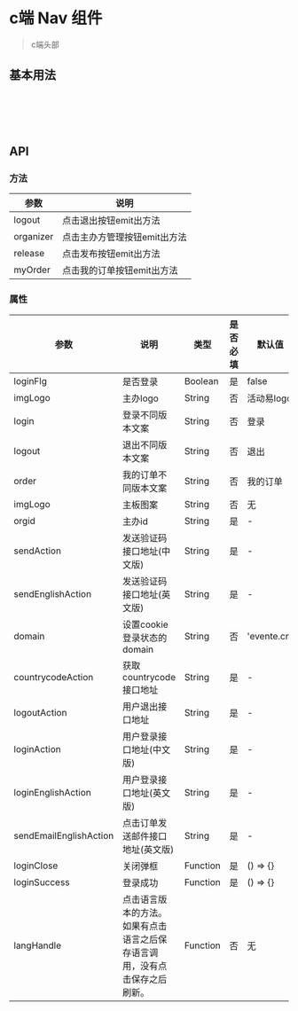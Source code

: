 # c端 Nav 组件
> c端头部

## 基本用法

<br>

<p>
  <w-nav orgid="100015" :countrycodeAction="countrycodeAction" :sendAction="sendAction" :loginAction="loginAction" :sendEnglishAction="sendEnglishAction" :loginEnglishAction="loginEnglishAction" :logoutAction="loginEnglishAction" domain="" :sendEmailEnglishAction="loginAction" />
</p>
<br>
<br>

## API

### 方法

|参数|说明|
|---|----|
|logout|点击退出按钮emit出方法|
|organizer|点击主办方管理按钮emit出方法|
|release|点击发布按钮emit出方法|
|myOrder|点击我的订单按钮emit出方法|

### 属性

|参数|说明|类型|是否必填|默认值|
|---|----|---|-------|-----|
|loginFlg|是否登录|Boolean|是|false|
|imgLogo|主办logo|String|否|活动易logo|
|login|登录不同版本文案|String|否|登录|
|logout|退出不同版本文案|String|否|退出|
|order|我的订单不同版本文案|String|否|我的订单|
|imgLogo|主板图案|String|否|无|
|orgid|主办id|String|是|-|
|sendAction|发送验证码接口地址(中文版)|String|是|-|
|sendEnglishAction|发送验证码接口地址(英文版)|String|是|-|
|domain|设置cookie登录状态的domain|String|否|'evente.cn'|
|countrycodeAction|获取countrycode接口地址|String|是|-|
|logoutAction|用户退出接口地址|String|是|-|
|loginAction|用户登录接口地址(中文版)|String|是|-|
|loginEnglishAction|用户登录接口地址(英文版)|String|是|-|
|sendEmailEnglishAction|点击订单发送邮件接口地址(英文版)|String|是|-|
|loginClose|关闭弹框|Function|是|() => {}|
|loginSuccess|登录成功|Function|是|() => {}|
|langHandle|点击语言版本的方法。如果有点击语言之后保存语言调用，没有点击保存之后刷新。|Function|否|无|

<script>
import WNav from './Nav';

export default {
  data() {
    return {
      status: false,
      lang: false,
      countrycodeAction: 'https://www.easy-mock.com/mock/5ab386ecca15e11ded65b593/chinese/countrycode',
      sendAction: 'https://www.easy-mock.com/mock/5ab386ecca15e11ded65b593/chinese/smssend',
      loginAction: 'https://www.easy-mock.com/mock/5ab386ecca15e11ded65b593/chinese/login',
      sendEnglishAction: 'https://www.easy-mock.com/mock/5ab386ecca15e11ded65b593/chinese/smssend',
      loginEnglishAction: 'https://www.easy-mock.com/mock/5ab386ecca15e11ded65b593/chinese/login',
    };
  },
  components: {
    WNav,
  },
};
</script>

<style>
@import './nav.scss';
@import '../../node_modules/emlogin/dist/login/style/login.css';
.page {
  position: relative;
  z-index: 222;
}
</style>
